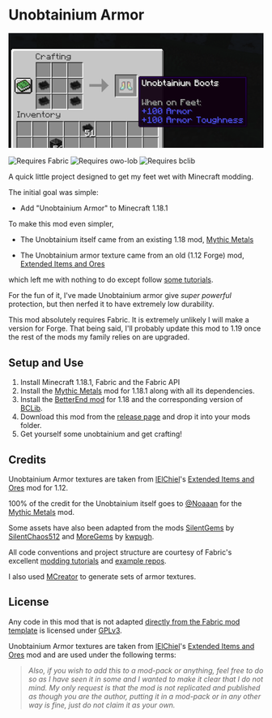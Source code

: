 # Unobtainium Armor

![Craftable Unobtainium Armor](banner.png)

<img src="https://i.imgur.com/Ol1Tcf8.png" alt="Requires Fabric" width="150"/>
<img src="https://i.imgur.com/3mlP8IS.png" alt="Requires owo-lob" width="150"/>
<img src="https://raw.githubusercontent.com/paulevsGitch/BCLib/main/bclib_banner.png" alt="Requires bclib" width="150"/>

A quick little project designed to get my feet wet with Minecraft
modding.

The initial goal was simple:

- Add "Unobtainium Armor" to Minecraft 1.18.1

To make this mod even simpler,

- The Unobtainium itself came from an existing 1.18 mod,
[Mythic Metals](https://www.curseforge.com/minecraft/mc-mods/mythicmetals)

- The Unobtainium armor texture came from an old (1.12 Forge) mod,
[Extended Items and Ores](https://www.curseforge.com/minecraft/mc-mods/extended-items-and-ores-mod)

which left me with nothing to do except follow [some tutorials](https://fabricmc.net/wiki/tutorial:armor).

For the fun of it, I've made Unobtainium armor give _super powerful_ protection, but
then nerfed it to have extremely low durability.

This mod absolutely requires Fabric. It is extremely unlikely I will make a version
for Forge. That being said, I'll probably update this mod to 1.19 once the rest of the
mods my family relies on are upgraded.

## Setup and Use

1. Install Minecraft 1.18.1, Fabric and the Fabric API
2. Install the [Mythic Metals](https://www.curseforge.com/minecraft/mc-mods/mythicmetals)
   mod for 1.18.1 along with all its dependencies.
3. Install the [BetterEnd mod](https://www.curseforge.com/minecraft/mc-mods/betterend) for 1.18 and the corresponding 
   version of [BCLib](https://www.curseforge.com/minecraft/mc-mods/bclib).
3. Download this mod from the [release page](https://github.com/OpenBagTwo/UnobtainiumArmor/releases)
   and drop it into your mods folder.
4. Get yourself some unobtainium and get crafting!

## Credits

Unobtainium Armor textures are taken from
[lElChiel](https://www.curseforge.com/members/lelchiel)'s
[Extended Items and Ores](https://www.curseforge.com/minecraft/mc-mods/extended-items-and-ores-mod)
mod for 1.12.

100% of the credit for the Unobtainium itself goes to
[@Noaaan](https://github.com/Noaaan) for
the [Mythic Metals](https://github.com/Noaaan/MythicMetals)
mod.

Some assets have also been adapted from the mods
[SilentGems](https://github.com/SilentChaos512/SilentGems) by
[SilentChaos512](https://github.com/silentchaos512)
and
[MoreGems](https://www.curseforge.com/minecraft/mc-mods/more-gems-fabric) by
[kwpugh](https://github.com/kwpugh).

All code conventions and project structure are courtesy of 
Fabric's excellent [modding tutorials](https://fabricmc.net/wiki/tutorial:armor)
and [example repos](https://github.com/gdude2002/Gilded-Netherite).

I also used [MCreator](https://mcreator.net/) to generate sets of
armor textures.

## License

Any code in this mod that is not adapted
[directly from the Fabric mod template](https://github.com/FabricMC/fabric-example-mod)
is licensed under [GPLv3](https://www.gnu.org/licenses/gpl-3.0.en.html).

Unobtainium Armor textures are taken from
[lElChiel](https://www.curseforge.com/members/lelchiel)'s
[Extended Items and Ores](https://www.curseforge.com/minecraft/mc-mods/extended-items-and-ores-mod)
mod and are used under the following terms:

> _Also, if you wish to add this to a mod-pack or anything,
> feel free to do so as I have seen it in some
> and I wanted to make it clear that I do not mind.
> My only request is that the mod is not replicated
> and published as though you are the author,
> putting it in a mod-pack or in any other way is fine,
> just do not claim it as your own._

